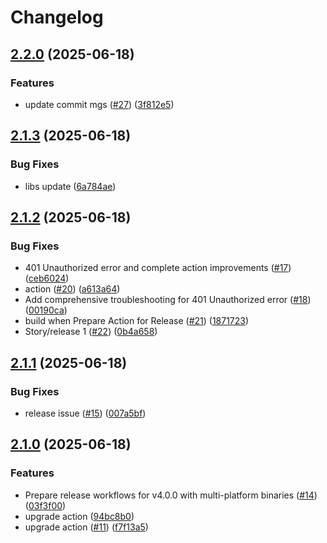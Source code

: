 # Changelog

## [2.2.0](https://github.com/pal-paul/git-copy/compare/v2.1.3...v2.2.0) (2025-06-18)


### Features

* update commit mgs ([#27](https://github.com/pal-paul/git-copy/issues/27)) ([3f812e5](https://github.com/pal-paul/git-copy/commit/3f812e571430aec398a1a119b6322457eb33fda3))

## [2.1.3](https://github.com/pal-paul/git-copy/compare/v2.1.2...v2.1.3) (2025-06-18)


### Bug Fixes

* libs update ([6a784ae](https://github.com/pal-paul/git-copy/commit/6a784ae2e1687021ad037cb7c2a7ee9a007487e9))

## [2.1.2](https://github.com/pal-paul/git-copy/compare/v2.1.1...v2.1.2) (2025-06-18)


### Bug Fixes

* 401 Unauthorized error and complete action improvements ([#17](https://github.com/pal-paul/git-copy/issues/17)) ([ceb6024](https://github.com/pal-paul/git-copy/commit/ceb602463033a90d4e1ad19d0e8333ecaf13fcb5))
* action ([#20](https://github.com/pal-paul/git-copy/issues/20)) ([a613a64](https://github.com/pal-paul/git-copy/commit/a613a641f769ef2ee12d3ef4f573f131d82fe4fc))
* Add comprehensive troubleshooting for 401 Unauthorized error ([#18](https://github.com/pal-paul/git-copy/issues/18)) ([00190ca](https://github.com/pal-paul/git-copy/commit/00190ca81fca2e507e0ab9d405d38cb64ed36c42))
* build when Prepare Action for Release ([#21](https://github.com/pal-paul/git-copy/issues/21)) ([1871723](https://github.com/pal-paul/git-copy/commit/1871723e40d907b8f728fe2ca73730c4ed2c491f))
* Story/release 1 ([#22](https://github.com/pal-paul/git-copy/issues/22)) ([0b4a658](https://github.com/pal-paul/git-copy/commit/0b4a658bc5fc17495d138e566149fff14516ff80))

## [2.1.1](https://github.com/pal-paul/git-copy/compare/v2.1.0...v2.1.1) (2025-06-18)


### Bug Fixes

* release issue ([#15](https://github.com/pal-paul/git-copy/issues/15)) ([007a5bf](https://github.com/pal-paul/git-copy/commit/007a5bf2fec1e6c7c61bd3d6d8c4c27293ab2296))

## [2.1.0](https://github.com/pal-paul/git-copy/compare/v2.0.1...v2.1.0) (2025-06-18)


### Features

* Prepare release workflows for v4.0.0 with multi-platform binaries ([#14](https://github.com/pal-paul/git-copy/issues/14)) ([03f3f00](https://github.com/pal-paul/git-copy/commit/03f3f008b427e6847dfd97a2624b9a5d03a6e252))
* upgrade action ([94bc8b0](https://github.com/pal-paul/git-copy/commit/94bc8b09132ed9ba0887a92d2ef134c53b9d53c0))
* upgrade action ([#11](https://github.com/pal-paul/git-copy/issues/11)) ([f7f13a5](https://github.com/pal-paul/git-copy/commit/f7f13a58bd3eaa67c8449dccd0aed23a3937fe86))
